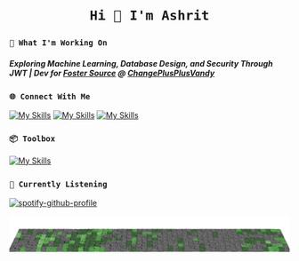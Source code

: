 # <h1 align="center">``` Hi 👋 I'm Ashrit ```</h1>

<!--- <a align="center">![](https://komarev.com/ghpvc/?username=ashrit-ram-anala)</a> --->

### ```🤔 What I'm Working On```

<h5>Exploring Machine Learning, Database Design, and Security Through JWT | Dev for <a href="https://fostersource.org/">Foster Source</a> @ <a href="https://github.com/ChangePlusPlusVandy">ChangePlusPlusVandy</a> </h5>

### ```🌐 Connect With Me ```

[![My Skills](https://skillicons.dev/icons?i=linkedin)](https://www.linkedin.com/in/ashritramanala/)
[![My Skills](https://skillicons.dev/icons?i=gmail)](mailto:ashritramanala@yahoo.com)
[![My Skills](https://skillicons.dev/icons?i=devto)](https://ashrit-portfolio.vercel.app/)

<!--- <img src="https://github.com/user-attachments/assets/db9c45b2-a334-409c-afc4-bef66ac2f5c3" width="6.5%" height="6.5%"> --->

### ```📦 Toolbox``` 

[![My Skills](https://skillicons.dev/icons?i=js,ts,java,python,r,cpp,react,nextjs,nodejs,express,vite,spring,flask,mongodb,firebase,postgres,docker,sklearn,tensorflow,tailwind,materialui,jest,postman,git,vercel,figma)](https://skillicons.dev)

### ```🎷 Currently Listening```

[![spotify-github-profile](https://spotify-github-profile.kittinanx.com/api/view?uid=h63k3lvoyne3svlb3fnxgzmoc&cover_image=true&theme=natemoo-re&show_offline=true&background_color=000000&interchange=false&bar_color=39db54&bar_color_cover=true)](https://spotify-github-profile.kittinanx.com/api/view?uid=h63k3lvoyne3svlb3fnxgzmoc&redirect=true)

![](https://raw.githubusercontent.com/ashrit-ram-anala/ashrit-ram-anala/output/output.png)

